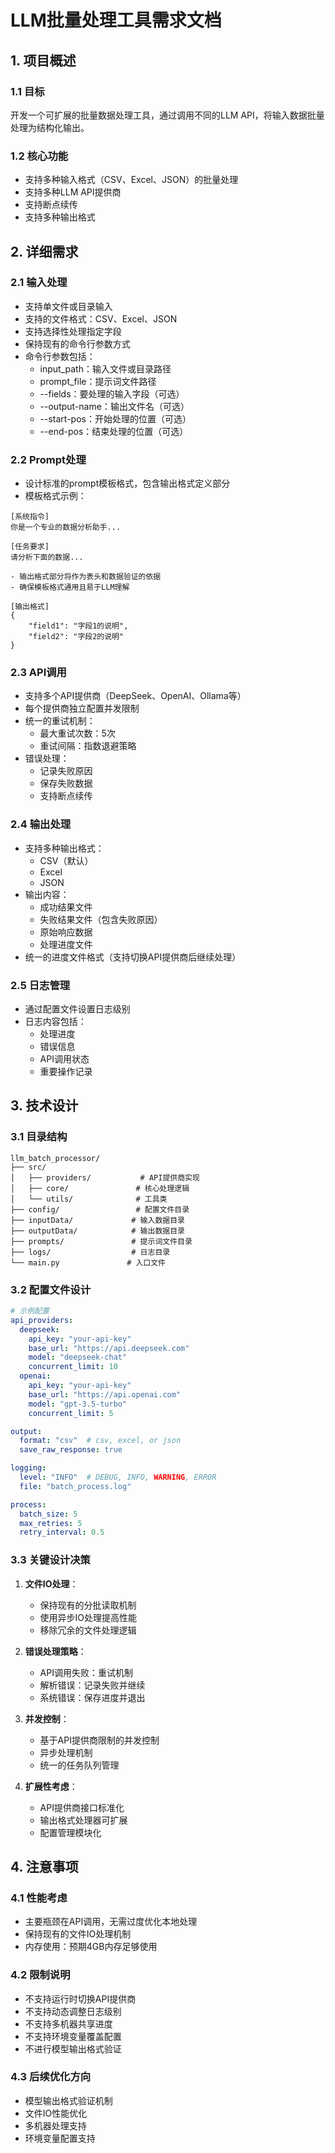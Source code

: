 # LLM批量处理工具需求文档

## 1. 项目概述

### 1.1 目标
开发一个可扩展的批量数据处理工具，通过调用不同的LLM API，将输入数据批量处理为结构化输出。

### 1.2 核心功能
- 支持多种输入格式（CSV、Excel、JSON）的批量处理
- 支持多种LLM API提供商
- 支持断点续传
- 支持多种输出格式

## 2. 详细需求

### 2.1 输入处理
- 支持单文件或目录输入
- 支持的文件格式：CSV、Excel、JSON
- 支持选择性处理指定字段
- 保持现有的命令行参数方式
- 命令行参数包括：
  - input_path：输入文件或目录路径
  - prompt_file：提示词文件路径
  - --fields：要处理的输入字段（可选）
  - --output-name：输出文件名（可选）
  - --start-pos：开始处理的位置（可选）
  - --end-pos：结束处理的位置（可选）

### 2.2 Prompt处理
- 设计标准的prompt模板格式，包含输出格式定义部分
- 模板格式示例：
```
[系统指令]
你是一个专业的数据分析助手...

[任务要求]
请分析下面的数据...

- 输出格式部分将作为表头和数据验证的依据
- 确保模板格式通用且易于LLM理解

[输出格式]
{
    "field1": "字段1的说明",
    "field2": "字段2的说明"
}
```
### 2.3 API调用
- 支持多个API提供商（DeepSeek、OpenAI、Ollama等）
- 每个提供商独立配置并发限制
- 统一的重试机制：
  - 最大重试次数：5次
  - 重试间隔：指数退避策略
- 错误处理：
  - 记录失败原因
  - 保存失败数据
  - 支持断点续传

### 2.4 输出处理
- 支持多种输出格式：
  - CSV（默认）
  - Excel
  - JSON
- 输出内容：
  - 成功结果文件
  - 失败结果文件（包含失败原因）
  - 原始响应数据
  - 处理进度文件
- 统一的进度文件格式（支持切换API提供商后继续处理）

### 2.5 日志管理
- 通过配置文件设置日志级别
- 日志内容包括：
  - 处理进度
  - 错误信息
  - API调用状态
  - 重要操作记录

## 3. 技术设计

### 3.1 目录结构
```
llm_batch_processor/
├── src/
│   ├── providers/           # API提供商实现
│   ├── core/               # 核心处理逻辑
│   └── utils/              # 工具类
├── config/                 # 配置文件目录
├── inputData/             # 输入数据目录
├── outputData/            # 输出数据目录
├── prompts/               # 提示词文件目录
├── logs/                  # 日志目录
└── main.py               # 入口文件
```

### 3.2 配置文件设计
```yaml
# 示例配置
api_providers:
  deepseek:
    api_key: "your-api-key"
    base_url: "https://api.deepseek.com"
    model: "deepseek-chat"
    concurrent_limit: 10
  openai:
    api_key: "your-api-key"
    base_url: "https://api.openai.com"
    model: "gpt-3.5-turbo"
    concurrent_limit: 5

output:
  format: "csv"  # csv, excel, or json
  save_raw_response: true

logging:
  level: "INFO"  # DEBUG, INFO, WARNING, ERROR
  file: "batch_process.log"

process:
  batch_size: 5
  max_retries: 5
  retry_interval: 0.5
```

### 3.3 关键设计决策
1. **文件IO处理**：
   - 保持现有的分批读取机制
   - 使用异步IO处理提高性能
   - 移除冗余的文件处理逻辑

2. **错误处理策略**：
   - API调用失败：重试机制
   - 解析错误：记录失败并继续
   - 系统错误：保存进度并退出

3. **并发控制**：
   - 基于API提供商限制的并发控制
   - 异步处理机制
   - 统一的任务队列管理

4. **扩展性考虑**：
   - API提供商接口标准化
   - 输出格式处理器可扩展
   - 配置管理模块化

## 4. 注意事项

### 4.1 性能考虑
- 主要瓶颈在API调用，无需过度优化本地处理
- 保持现有的文件IO处理机制
- 内存使用：预期4GB内存足够使用

### 4.2 限制说明
- 不支持运行时切换API提供商
- 不支持动态调整日志级别
- 不支持多机器共享进度
- 不支持环境变量覆盖配置
- 不进行模型输出格式验证

### 4.3 后续优化方向
- 模型输出格式验证机制
- 文件IO性能优化
- 多机器处理支持
- 环境变量配置支持 